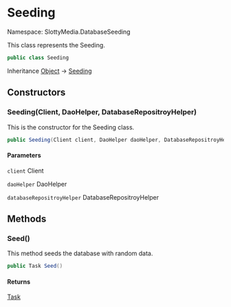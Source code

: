 # Seeding

Namespace: SlottyMedia.DatabaseSeeding

This class represents the Seeding.

```csharp
public class Seeding
```

Inheritance [Object](https://docs.microsoft.com/en-us/dotnet/api/system.object) → [Seeding](./slottymedia.databaseseeding.seeding.md)

## Constructors

### **Seeding(Client, DaoHelper, DatabaseRepositroyHelper)**

This is the constructor for the Seeding class.

```csharp
public Seeding(Client client, DaoHelper daoHelper, DatabaseRepositroyHelper databaseRepositroyHelper)
```

#### Parameters

`client` Client<br>

`daoHelper` DaoHelper<br>

`databaseRepositroyHelper` DatabaseRepositroyHelper<br>

## Methods

### **Seed()**

This method seeds the database with random data.

```csharp
public Task Seed()
```

#### Returns

[Task](https://docs.microsoft.com/en-us/dotnet/api/system.threading.tasks.task)<br>
